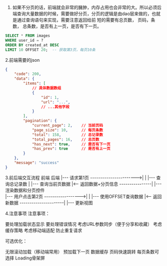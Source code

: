 1. 如果不分页的话，前端就会非常的臃肿，内存占用也会非常的大。所以必须后端查询大量数据的时候，需要做好分页，分页的逻辑是由dao层来做的，也就是通过查询语句来实现，需要注意返回给前
短的需要有总页数， 页码，条数， 总条数，是否有上一页，是否有下一页。

```sql
SELECT * FROM images 
WHERE user_id = ? 
ORDER BY created_at DESC 
LIMIT 10 OFFSET 20;  -- 获取第3页，每页10条
```
2.前端需要的json
```json
{
    "code": 200,
    "data": {
        "items": [
            // 具体数据数组
            {
                "id": 1,
                "url": "...",
                // ...其他字段
            }
        ],
        "pagination": {
            "current_page": 2,    // 当前页码
            "page_size": 10,      // 每页条数
            "total": 158,         // 总记录数
            "total_pages": 16,    // 总页数
            "has_next": true,     // 是否有下一页
            "has_prev": true      // 是否有上一页
        }
    },
    "message": "success"
}
```
3.前后端交互流程
前端                                    后端
  |--- 请求第1页 ----------------------->|
  |                                     |--- 查询总记录数
  |                                     |--- 查询当前页数据
  |<-- 返回数据+分页信息 ----------------|
  |--- 渲染数据和分页控件              
  |--- 用户点击第2页 ------------------>|
  |                                     |--- 使用OFFSET查询数据
  |<-- 返回新数据 ----------------------|
  |--- 更新视图

4.注意事项
注意事项：


要处理加载状态显示
要处理错误情况
考虑URL参数同步（便于分享和收藏）
考虑缓存策略
考虑移动端适配
防止重复请求


可选优化：


无限滚动加载（移动端常用）
预加载下一页
数据缓存
页码快速跳转
每页条数可选择
Loading骨架屏




















